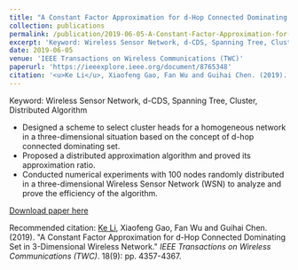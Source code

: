 ```yaml
---
title: "A Constant Factor Approximation for d-Hop Connected Dominating Set in 3-Dimensional Wireless Network"
collection: publications
permalink: /publication/2019-06-05-A-Constant-Factor-Approximation-for-d-Hop-Connected-Dominating-Set-in-3-Dimensional-Wireless-Networks
excerpt: 'Keyword: Wireless Sensor Network, d-CDS, Spanning Tree, Cluster, Distributed Algorithm'
date: 2019-06-05
venue: 'IEEE Transactions on Wireless Communications (TWC)'
paperurl: 'https://ieeexplore.ieee.org/document/8765348'
citation: '<u>Ke Li</u>, Xiaofeng Gao, Fan Wu and Guihai Chen. (2019). &quot;A Constant Factor Approximation for d-Hop Connected Dominating Set in 3-Dimensional Wireless Network.&quot; <i>IEEE Transactions on Wireless Communications (TWC)</i>. 18(9): pp. 4357-4367.'
---
```

Keyword: Wireless Sensor Network, d-CDS, Spanning Tree, Cluster, Distributed Algorithm

* Designed a scheme to select cluster heads for a homogeneous network in a three-dimensional situation based on the concept of d-hop connected dominating set.
* Proposed a distributed approximation algorithm and proved its approximation ratio.
* Conducted numerical experiments with 100 nodes randomly distributed in a three-dimensional Wireless Sensor Network (WSN) to analyze and prove the efficiency of the algorithm.

[Download paper here](https://ieeexplore.ieee.org/document/8765348)

Recommended citation: <u>Ke Li</u>, Xiaofeng Gao, Fan Wu and Guihai Chen. (2019). &quot;A Constant Factor Approximation for d-Hop Connected Dominating Set in 3-Dimensional Wireless Network.&quot; <i>IEEE Transactions on Wireless Communications (TWC)</i>. 18(9): pp. 4357-4367.
